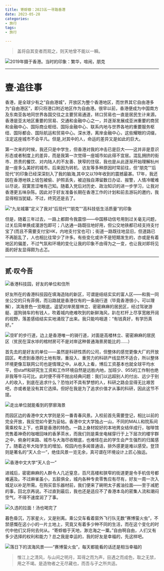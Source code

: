 ```yaml
---
title: 寄蜉蝣：2023五一寻路香港
date: 2023-05-28
categories:
- 旅行
tags:
- 旅行

---
```


> 盖将自其变者而观之，则天地曾不能以一瞬。
> 

![2019年摄于香港。当时的印象：繁华，喧闹，朋克](https://raw.githubusercontent.com/DF-Master/yidapicbed/main/2023/202305/20230501HK/20230501HK00.jpg)

---

<!--more-->


# 壹·**追往事**

香港，是全球少有之“自由港城”，开放区为整个香港地区，而世界其它自由港多为“自由港区”，即只将港口附近地区作为自由港。很早以前，香港便成为中国南方及东南亚各地同世界各国交往之主要贸易通道，转口贸易也一直是居民生计来源。香港是亚太地区重要的贸易、交通和金融中心之一，并逐渐发展成亚洲重要的商贸和金融中心、国际商业枢纽、国际金融中心、联系内地与世界各地的重要服务枢纽、国际都会、国际航运和贸易中心。深水港，离岸金融中心，这些耀眼的词缀，注定这座城市不会平凡。但是,对其中的人，命运的差异又是如此的巨大。

第一次来的时候，我还只是中学生，但香港对我的冲击已是巨大——这并非是意识形态或者制度上的差异，而是我第一次觉得一座城市如此得不宜居。混乱拥挤的街市、昂贵的餐饮、对内陆人的不友善、狭窄的住宿，我也是从此逐渐开始理解杭州是一座多么美好的城市。后来因为转机、访友等多种原因时常前往，但“朋克”“后现代”的印象已经深深刻入了我的脑海,其中又以19年收到的震撼最甚。17年，我还因在香港地铁上钱包被偷、护照丢失，被迫独自滞留数日办证、报警，人情冷暖难以尽说，寂寞苦涩唯有己知。随着入党后对历史、政治知识的进一步学习，让我对香港更五味杂陈。因此对于好友准备长期在香港工作的计划和前去游玩的邀约，我显得相当犹疑。不过，终究还是去了。

![“九龙城寨”定义了我对“后现代”“朋克”“高科技低生活质量”的印象](https://raw.githubusercontent.com/DF-Master/yidapicbed/main/2023/202305/20230501HK/20230501HK01.jpg)

但是，随着三年过去，一路上都颇令我震惊——中国移动信号用到过关毫无问题，过关后简单换成漫游包即可；八达通一路既往地好用，但公交地铁都已经支持支付宝了(而且不需要支付宝HK，内地支付宝也可)；街道一路既往地显旧，但道路已不再脏乱了，人也相比往常少了许多。有些变化或许不是短期发生的，亦或是有着地区的偏差，不过气氛和环境的变化让我的印象不由得为之一变，也让我对即将见面的好友显得颇为忐忑。

---

## 贰·叹今吾

![香港科技园，好友的单位和住所](https://raw.githubusercontent.com/DF-Master/yidapicbed/main/2023/202305/20230501HK/20230501HK02.jpg)

好友所在的香港科技园在填海造陆的新区，可谓是结结实实的富人区——和我一同坐公交的只有菲佣，而沿路就是香港仅有的一条骑行道（毕竟香港很小，可以理解），滨海景色一览眼底。遥望对岸房屋林立、密密麻麻的居民区，经过驾驶游艇、遛狗骑车的有钱人，吹着城内绝难吹到的新鲜海风，趴在栏杆上尽享宽敞开阔的视野，落差感结结实实地涌现了出来。我只能呜咽道：“有钱真好，有学历真好。”

![空旷的步行道，边上是香港唯一的骑行道，对面是高楼林立、密密麻麻的居民区（贫民在深水埗的棺材房可不是对岸这种普通海景房能比的……）](https://raw.githubusercontent.com/DF-Master/yidapicbed/main/2023/202305/20230501HK/20230501HK03.jpg)

首先去的是好友的单位——虽然是科研性质的公司，但整体的感觉更像大厂的开放园区。考虑到香港的土地有限，重投入、重劳力的科研产线显然不适合，所以整体环境更像互联网公司也是情理之中。从收入上看，博后工资基本也就全球平均水平，但staff和研究生工资和工作环境自然是远胜内地，加班少、955的工作制也绝非我等牛马可比。此时便不得不抛出经典问题：我们以远超别人的付出、远少于别人的收入，到底在追求什么？恐怕对不具有梦想的人，科研之路会显得无比艰苦吧，亦或者是没有其它选择。但好在我是为了追求价值才从事的科研，因此这节不提。

![走出单位就能看到的寥廓海景](https://raw.githubusercontent.com/DF-Master/yidapicbed/main/2023/202305/20230501HK/20230501HK04.jpg)

而园区边的香港中文大学则是另一番青春风景。入校前首先需要登记，相比以前的完全开放，我反觉如今更为妥帖。香港中文大学独占一山，不同的MALL和院系间需乘校车上下，也算是香港的特色。一路上身材姣好的本地男女结伴成行，咖啡馆兜售着神奇的咖喱回味的香茅茶水，而我们则是乘坐电梯穿行于上下层次的楼宇群之中，俯身时来路、城市与大海尽收眼底，也难怪在此的学生会产生强烈的归属感了。随着近年大陆学生的增加，校园内也多闻普通话，排外感更是难以感受。登顶则是著名的“天人合一”，绝佳风景一览无余，真可谓在环境设计上匠心独运。

![香港中文大学“天人合一”](https://raw.githubusercontent.com/DF-Master/yidapicbed/main/2023/202305/20230501HK/20230501HK05.jpg)

进城后，密密麻麻的人群令人几近窒息，百尺高楼和狭窄的街道更是令手机信号都难遍及。不过麻雀虽小，五脏俱全，城内各种专卖零售应有尽有，好友一周一次入城足以补足所需。在购买音乐器材前，我们便来了碗明太子酱油拉面——至于减肥的事，回北京再说。不过直到最后，我也还是适应不了香港本岛的密集人流和潮闷空气，不得不速度润了了事。

![久违的拉面！汤也喝完了](https://raw.githubusercontent.com/DF-Master/yidapicbed/main/2023/202305/20230501HK/20230501HK06.jpg)


暮色昏沉，万家星火，又是别离。乘公交车看着窗外飞行队无数“赛博萤火虫”，不禁感慨在这小小的一片土地上，究竟又有着多少种不同的生活，而在这个变化的时代中他们又将何去何从。“寄蜉蝣于天地，渺沧海之一粟。”自由啊自由，人们又有多少选择的权利和能力？总之我是幸运的，我的好友是幸福的，先这样吧。

![落日下的滨海风景——“赛博萤火虫”，每天都能看的话还是相当幸福的](https://raw.githubusercontent.com/DF-Master/yidapicbed/main/2023/202305/20230501HK/20230501HK07.jpg)

> 惟江上之清风，与山间之明月，耳得之而为声，目遇之而成色，取之无禁，用之不竭。是造物者之无尽藏也，而吾与子之所共适。
>